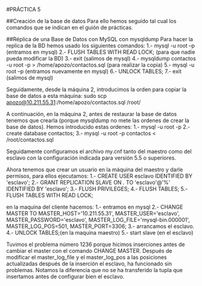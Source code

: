 #PRÁCTICA 5

##Creación de la base de datos
Para ello hemos seguido tal cual los comandos que se indican en el guión de prácticas.

##Réplica de una Base de Datos con MySQL con mysqldump
Para hacer la replica de la BD hemos usado los siguientes comandos:
1.- mysql -u root –p (entramos en mysql)
2.- FLUSH TABLES WITH READ LOCK; (para que nadie pueda modificar la BD)
3.- exit (salimos de mysql)
4.- mysqldump contactos -u root -p > /home/apozo/contactos.sql (para realizar la copia)
5.- mysql -u root –p (entramos nuevamente en mysql)
6.- UNLOCK TABLES;
7.- exit (salimos de mysql)


Seguidamente, desde la máquina 2, introducimos la orden para copiar la base de datos a esta máquina:
sudo scp apozo@10.211.55.31:/home/apozo/contactos.sql /root/

A continuación, en la máquina 2, antes de restaurar la base de datos tenemos que crearla (porque mysqldump no mete las ordenes de crear la base de datos).
Hemos introducido estas ordenes:
1.- mysql -u root -p
2.- create database contactos;
3.- mysql -u root -p contactos < /root/contactos.sql

Seguidamente configuramos el archivo my.cnf tanto del maestro como del esclavo con la configuración indicada para versión 5.5 o superiores.

Ahora tenemos que crear un usuario en la máquina del maestro y darle permisos, para ellos ejecutamos:
1.- CREATE USER esclavo IDENTIFIED BY 'esclavo';
2.- GRANT REPLICATION SLAVE ON *.* TO 'esclavo'@'%' IDENTIFIED BY 'esclavo';
3.- FLUSH PRIVILEGES;
4.- FLUSH TABLES;
5.- FLUSH TABLES WITH READ LOCK;

en la maquina del cliente hacemos:
1.- entramos en mysql
2.- CHANGE MASTER TO MASTER_HOST='10.211.55.31', MASTER_USER='esclavo', MASTER_PASSWORD='esclavo', MASTER_LOG_FILE='mysql-bin.000001', MASTER_LOG_POS=501, MASTER_PORT=3306;
3.- arrancamos el esclavo.
4.- UNLOCK TABLES;(en la maquina maestro)
5.- start slave (en el esclavo)


Tuvimos el problema número 1236 porque hicimos inserciones antes de cambiar el master con el comando CHANGE MASTER. Después de modificar el master_log_file y el master_log_pos a las posiciones actualizadas después de la inserción el esclavo, ha funcionado sin problemas. Notamos la diferencia que no se ha transferido la tupla que insertamos antes de configurar bien el esclavo. 


